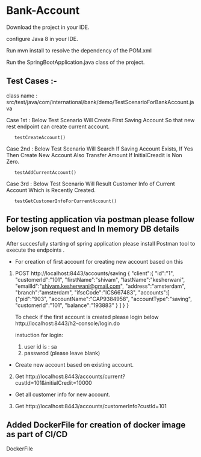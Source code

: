 # Bank-Account

Download the project in your IDE.

configure Java 8 in your IDE.

Run mvn install to resolve the dependency of the POM.xml

Run the SpringBootApplication.java class of the project.


Test Cases :- 
----------------------------------------------------------------------------------------

class name : src/test/java/com/international/bank/demo/TestScenarioForBankAccount.java 


Case 1st : Below Test Scenario Will Create First Saving Account So that new rest endpoint can create current account.

	   testCreateAccount()

Case 2nd : Below Test Scenario Will Search If Saving Account Exists, If Yes Then Create New Account Also Transfer Amount If
	   InitialCreadit is Non Zero.
           
	   testAddCurrentAccount()

Case 3rd : Below Test Scenario Will Result Customer Info of Current Account Which is Recently Created.

	   testGetCustomerInfoForCurrentAccount()


For testing application via postman please follow below json request and In memory DB details
---------------------------------------------------------------------------------------------


After succesfully starting of spring application please install Postman tool to execute the endpoints .

- For creation of first account for creating new account based on this

1. POST http://localhost:8443/accounts/saving
{
"client":{
    "id":"1",
    "customerId":"101",
    "firstName":"shivam",
    "lastName":"kesherwani",
    "emailId":"shivam.kesherwani@gmail.com",
    "address":"amsterdam",
    "branch":"amsterdam",
    "ifscCode":"ICS667483",
    "accounts":[
    {"pid":"903",
    "accountName":"CAP9384958",
    "accountType":"saving",
    "customerId":"101",
    "balance":"193883"
    }
    ]
}
}

	To check if the first account is created please login below
	  http://localhost:8443/h2-console/login.do

	  instuction for login: 
	  1. user id is : sa
	  2. passwrod (please leave blank)

- Create new account based on existing account.

2. Get http://localhost:8443/accounts/current?custId=101&initialCredit=10000


- Get all customer info for new account.

3. Get http://localhost:8443/accounts/customerInfo?custId=101 


Added DockerFile for creation of docker image as part of CI/CD
---------------------------------------------------------------
DockerFile
